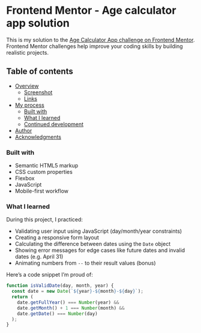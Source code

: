 # Frontend Mentor - Age calculator app solution

This is my solution to the [Age Calculator App challenge on Frontend Mentor](https://www.frontendmentor.io/challenges/age-calculator-app-dF9DFFpj-Q). Frontend Mentor challenges help improve your coding skills by building realistic projects.

## Table of contents

- [Overview](#overview)
  - [Screenshot](#screenshot)
  - [Links](#links)
- [My process](#my-process)
  - [Built with](#built-with)
  - [What I learned](#what-i-learned)
  - [Continued development](#continued-development)
- [Author](#author)
- [Acknowledgments](#acknowledgments)



### Built with

- Semantic HTML5 markup
- CSS custom properties
- Flexbox
- JavaScript
- Mobile-first workflow

### What I learned

During this project, I practiced:

- Validating user input using JavaScript (day/month/year constraints)
- Creating a responsive form layout
- Calculating the difference between dates using the `Date` object
- Showing error messages for edge cases like future dates and invalid dates (e.g. April 31)
- Animating numbers from `--` to their result values (bonus)

Here’s a code snippet I’m proud of:

```js
function isValidDate(day, month, year) {
  const date = new Date(`${year}-${month}-${day}`);
  return (
    date.getFullYear() === Number(year) &&
    date.getMonth() + 1 === Number(month) &&
    date.getDate() === Number(day)
  );
}
